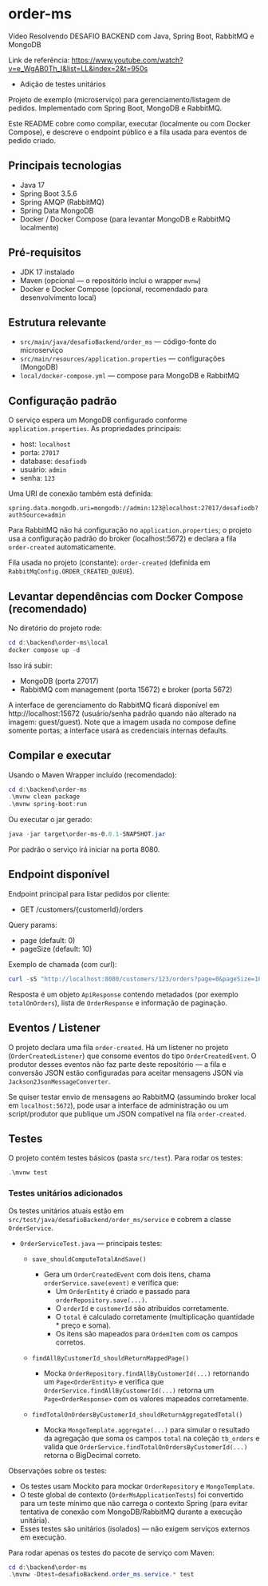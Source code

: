 # order-ms

Vídeo
Resolvendo DESAFIO BACKEND com Java, Spring Boot, RabbitMQ e MongoDB


Link de referência: https://www.youtube.com/watch?v=e_WgAB0Th_I&list=LL&index=2&t=950s

- Adição de testes unitários

Projeto de exemplo (microserviço) para gerenciamento/listagem de pedidos. Implementado com Spring Boot, MongoDB e RabbitMQ.

Este README cobre como compilar, executar (localmente ou com Docker Compose), e descreve o endpoint público e a fila usada para eventos de pedido criado.

## Principais tecnologias

- Java 17
- Spring Boot 3.5.6
- Spring AMQP (RabbitMQ)
- Spring Data MongoDB
- Docker / Docker Compose (para levantar MongoDB e RabbitMQ localmente)

## Pré-requisitos

- JDK 17 instalado
- Maven (opcional — o repositório inclui o wrapper `mvnw`)
- Docker e Docker Compose (opcional, recomendado para desenvolvimento local)

## Estrutura relevante

- `src/main/java/desafioBackend/order_ms` — código-fonte do microserviço
- `src/main/resources/application.properties` — configurações (MongoDB)
- `local/docker-compose.yml` — compose para MongoDB e RabbitMQ

## Configuração padrão

O serviço espera um MongoDB configurado conforme `application.properties`. As propriedades principais:

- host: `localhost`
- porta: `27017`
- database: `desafiodb`
- usuário: `admin`
- senha: `123`

Uma URI de conexão também está definida:

```
spring.data.mongodb.uri=mongodb://admin:123@localhost:27017/desafiodb?authSource=admin
```

Para RabbitMQ não há configuração no `application.properties`; o projeto usa a configuração padrão do broker (localhost:5672) e declara a fila `order-created` automaticamente.

Fila usada no projeto (constante): `order-created` (definida em `RabbitMqConfig.ORDER_CREATED_QUEUE`).

## Levantar dependências com Docker Compose (recomendado)

No diretório do projeto rode:

```powershell
cd d:\backend\order-ms\local
docker compose up -d
```

Isso irá subir:

- MongoDB (porta 27017)
- RabbitMQ com management (porta 15672) e broker (porta 5672)

A interface de gerenciamento do RabbitMQ ficará disponível em http://localhost:15672 (usuário/senha padrão quando não alterado na imagem: guest/guest). Note que a imagem usada no compose define somente portas; a interface usará as credenciais internas defaults.

## Compilar e executar

Usando o Maven Wrapper incluído (recomendado):

```powershell
cd d:\backend\order-ms
.\mvnw clean package
.\mvnw spring-boot:run
```

Ou executar o jar gerado:

```powershell
java -jar target\order-ms-0.0.1-SNAPSHOT.jar
```

Por padrão o serviço irá iniciar na porta 8080.

## Endpoint disponível

Endpoint principal para listar pedidos por cliente:

- GET /customers/{customerId}/orders

Query params:
- page (default: 0)
- pageSize (default: 10)

Exemplo de chamada (com curl):

```powershell
curl -sS "http://localhost:8080/customers/123/orders?page=0&pageSize=10"
```

Resposta é um objeto `ApiResponse` contendo metadados (por exemplo `totalOnOrders`), lista de `OrderResponse` e informação de paginação.

## Eventos / Listener

O projeto declara uma fila `order-created`. Há um listener no projeto (`OrderCreatedListener`) que consome eventos do tipo `OrderCreatedEvent`. O produtor desses eventos não faz parte deste repositório — a fila e conversão JSON estão configuradas para aceitar mensagens JSON via `Jackson2JsonMessageConverter`.

Se quiser testar envio de mensagens ao RabbitMQ (assumindo broker local em `localhost:5672`), pode usar a interface de administração ou um script/produtor que publique um JSON compatível na fila `order-created`.

## Testes

O projeto contém testes básicos (pasta `src/test`). Para rodar os testes:

```powershell
.\mvnw test
```

### Testes unitários adicionados

Os testes unitários atuais estão em `src/test/java/desafioBackend/order_ms/service` e cobrem a classe `OrderService`.

- `OrderServiceTest.java` — principais testes:
	- `save_shouldComputeTotalAndSave()`
		- Gera um `OrderCreatedEvent` com dois itens, chama `orderService.save(event)` e verifica que:
			- Um `OrderEntity` é criado e passado para `orderRepository.save(...)`.
			- O `orderId` e `customerId` são atribuídos corretamente.
			- O `total` é calculado corretamente (multiplicação quantidade * preço e soma).
			- Os itens são mapeados para `OrdemItem` com os campos corretos.

	- `findAllByCustomerId_shouldReturnMappedPage()`
		- Mocka `OrderRepository.findAllByCustomerId(...)` retornando um `Page<OrderEntity>` e verifica que `OrderService.findAllByCustomerId(...)` retorna um `Page<OrderResponse>` com os valores mapeados corretamente.

	- `findTotalOnOrdersByCustomerId_shouldReturnAggregatedTotal()`
		- Mocka `MongoTemplate.aggregate(...)` para simular o resultado da agregação que soma os campos `total` na coleção `tb_orders` e valida que `OrderService.findTotalOnOrdersByCustomerId(...)` retorna o BigDecimal correto.

Observações sobre os testes:
- Os testes usam Mockito para mockar `OrderRepository` e `MongoTemplate`.
- O teste global de contexto (`OrderMsApplicationTests`) foi convertido para um teste mínimo que não carrega o contexto Spring (para evitar tentativa de conexão com MongoDB/RabbitMQ durante a execução unitária).
- Esses testes são unitários (isolados) — não exigem serviços externos em execução.

Para rodar apenas os testes do pacote de serviço com Maven:

```powershell
cd d:\backend\order-ms
.\mvnw -Dtest=desafioBackend.order_ms.service.* test
```


